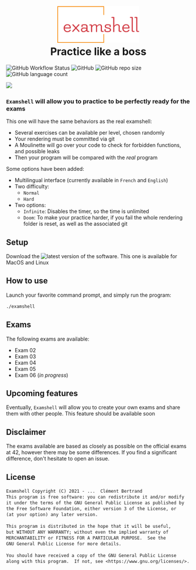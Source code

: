 <h1 align="center">
  <img height="100" src="md/logo.svg" alt=""><br>
	Practice like a boss
</h1>

<img alt="GitHub Workflow Status" src="https://img.shields.io/github/workflow/status/c-bertran/examshell/Build%20Binary?style=flat-square"/> <img alt="GitHub" src="https://img.shields.io/github/license/c-bertran/examshell?style=flat-square"> ![GitHub repo size](https://img.shields.io/github/repo-size/c-bertran/examshell?style=flat-square) <img alt="GitHub language count" src="https://img.shields.io/github/languages/count/c-bertran/examshell?style=flat-square">

<img src="md/main.gif"></img>

### `Examshell` will allow you to practice to be perfectly ready for the exams

This one will have the same behaviors as the real examshell:
- Several exercises can be available per level, chosen randomly
- Your rendering must be committed via git
- A Moulinette will go over your code to check for forbidden functions, and possible leaks
- Then your program will be compared with the _real_ program

Some options have been added:
- Multilingual interface (currently available in `French` and `English`)
- Two difficulty:
  - `Normal`
  - `Hard`
- Two options:
  - `Infinite`: Disables the timer, so the time is unlimited
  - `Doom`: To make your practice harder, if you fail the whole rendering folder is reset, as well as the associated git

## Setup
Download the ![latest version](https://github.com/c-bertran/examshell/releases/latest) of the software. This one is available for MacOS and Linux

## How to use
Launch your favorite command prompt, and simply run the program:
```sh
./examshell
```

## Exams
The following exams are available:
- Exam 02
- Exam 03
- Exam 04
- Exam 05
- Exam 06 (*in progress*)

## Upcoming features
Eventually, `Examshell` will allow you to create your own exams and share them with other people. This feature should be available soon

## Disclaimer
The exams available are based as closely as possible on the official exams at 42, however there may be some differences.
If you find a significant difference, don't hesitate to open an issue.

## License
	Examshell Copyright (C) 2021 - ...  Clément Bertrand
    This program is free software: you can redistribute it and/or modify
    it under the terms of the GNU General Public License as published by
    the Free Software Foundation, either version 3 of the License, or
    (at your option) any later version.

    This program is distributed in the hope that it will be useful,
    but WITHOUT ANY WARRANTY; without even the implied warranty of
    MERCHANTABILITY or FITNESS FOR A PARTICULAR PURPOSE.  See the
    GNU General Public License for more details.

    You should have received a copy of the GNU General Public License
    along with this program.  If not, see <https://www.gnu.org/licenses/>.
